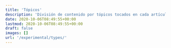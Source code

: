 ```yaml
---
title: 'Tópicos'
description: 'División de contenido por tópicos tocados en cada artículo, esta lista no es exhaustiva.'
date: 2020-10-06T08:49:55+00:00
lastmod: 2020-10-06T08:49:55+00:00
draft: false
images: []
url: '/experimental/types/'
---
```

